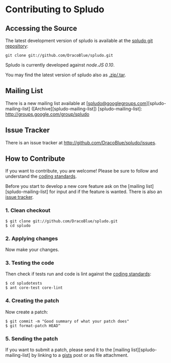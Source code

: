 # Contributing to Spludo

## Accessing the Source

The latest development version of spludo is available at the
[spludo git repository][spludo-git-repository]:

  [spludo-git-repository]: http://github.com/DracoBlue/spludo/commits/master

    git clone git://github.com/DracoBlue/spludo.git

Spludo is currently developed against *node.JS 0.10*.

You may find the latest version of spludo also as [.zip/.tar][tar-zip-download].

 [tar-zip-download]: http://github.com/DracoBlue/spludo/archives/master


## Mailing List

There is a new mailing list available at [spludo@googlegroups.com][spludo-mailing-list]
([Archive][spludo-mailing-list])
  [spludo-mailing-list]: http://groups.google.com/group/spludo

## Issue Tracker

There is an issue tracker at <http://github.com/DracoBlue/spludo/issues>.

## How to Contribute

If you want to contribute, you are welcome! Please be sure to follow and
understand the [coding standards].

Before you start to develop a new core
feature ask on the [mailing list][spludo-mailing-list] for input and if the
feature is wanted. There is also an [issue tracker][spludo-issue-tracker].

  [spludo-issue-tracker]: http://github.com/DracoBlue/spludo/issues
  [coding standards]: CODINGSTANDARDS.md

### 1. Clean checkout

    $ git clone git://github.com/DracoBlue/spludo.git
    $ cd spludo

### 2. Applying changes

Now make your changes.

### 3. Testing the code

Then check if tests run and code is lint against the [coding standards]:

    $ cd spludotests
    $ ant core-test core-lint

### 4. Creating the patch

Now create a patch:

    $ git commit -m "Good summary of what your patch does"
    $ git format-patch HEAD^

### 5. Sending the patch

If you want to submit a patch, please send it to the
[mailing list][spludo-mailing-list] by linking to a [gists][gist-github]
post or as file attachment.

  [gist-github]: http://gist.github.com/
